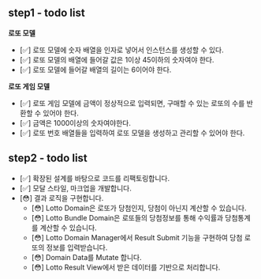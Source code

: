 ## step1 - todo list

<!--
로또 구입 금액을 입력하면, 금액에 해당하는 로또를 발급해야 한다.
로또 1장의 가격은 1,000원이다.
소비자는 자동 구매를 할 수 있어야 한다.
번호 보기 토글 버튼을 클릭해 로또 번호를 볼 수 있어야 한다.
-->

**로또 모델**

- [✅] 로또 모델에 숫자 배열을 인자로 넣어서 인스턴스를 생성할 수 있다.
- [✅] 로또 모델의 배열에 들어갈 값은 1이상 45이하의 숫자여야 한다.
- [✅] 로또 모델에 들어갈 배열의 길이는 6이어야 한다.

**로또 게임 모델**

- [✅] 로또 게임 모델에 금액이 정상적으로 입력되면, 구매할 수 있는 로또의 수를 반환할 수 있어야 한다.
- [✅] 금액은 1000이상의 숫자여야한다.
- [✅] 로또 번호 배열들을 입력하여 로또 모델을 생성하고 관리할 수 있어야 한다.

## step2 - todo list

- [✅] 확장된 설계를 바탕으로 코드를 리팩토링합니다.
- [✅] 모달 스타일, 마크업을 개발합니다.
- [😳] 결과 로직을 구현합니다.
  - [😳] Lotto Domain은 로또가 당첨인지, 당첨이 아닌지 계산할 수 있습니다.
  - [😳] Lotto Bundle Domain은 로또들의 당첨정보를 통해 수익률과 당첨통계를 계산할 수 있습니다.
  - [😳] Lotto Domain Manager에서 Result Submit 기능을 구현하여 당첨 로또의 정보를 입력받습니다.
  - [😳] Domain Data를 Mutate 합니다.
  - [😳] Lotto Result View에서 받은 데이터를 기반으로 처리합니다.
